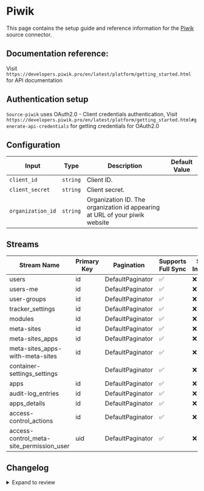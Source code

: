 # Piwik
This page contains the setup guide and reference information for the [Piwik](https://piwik.pro/) source connector.

## Documentation reference:
Visit `https://developers.piwik.pro/en/latest/platform/getting_started.html` for API documentation

## Authentication setup
`Source-piwik` uses OAuth2.0 - Client credentials authentication,
Visit `https://developers.piwik.pro/en/latest/platform/getting_started.html#generate-api-credentials` for getting credentials for OAuth2.0

## Configuration

| Input | Type | Description | Default Value |
|-------|------|-------------|---------------|
| `client_id` | `string` | Client ID.  |  |
| `client_secret` | `string` | Client secret.  |  |
| `organization_id` | `string` | Organization ID. The organization id appearing at URL of your piwik website |  |

## Streams
| Stream Name | Primary Key | Pagination | Supports Full Sync | Supports Incremental |
|-------------|-------------|------------|---------------------|----------------------|
| users | id | DefaultPaginator | ✅ |  ❌  |
| users-me | id | DefaultPaginator | ✅ |  ❌  |
| user-groups | id | DefaultPaginator | ✅ |  ❌  |
| tracker_settings | id | DefaultPaginator | ✅ |  ❌  |
| modules | id | DefaultPaginator | ✅ |  ❌  |
| meta-sites | id | DefaultPaginator | ✅ |  ❌  |
| meta-sites_apps | id | DefaultPaginator | ✅ |  ❌  |
| meta-sites_apps-with-meta-sites | id | DefaultPaginator | ✅ |  ❌  |
| container-settings_settings |  | DefaultPaginator | ✅ |  ❌  |
| apps | id | DefaultPaginator | ✅ |  ❌  |
| audit-log_entries | id | DefaultPaginator | ✅ |  ❌  |
| apps_details | id | DefaultPaginator | ✅ |  ❌  |
| access-control_actions | id | DefaultPaginator | ✅ |  ❌  |
| access-control_meta-site_permission_user | uid | DefaultPaginator | ✅ |  ❌  |

## Changelog

<details>
  <summary>Expand to review</summary>

| Version | Date | Pull Request | Subject |
| ------------------ | ------------ | --- | ---------------- |
| 0.0.7 | 2024-12-14 | [49728](https://github.com/airbytehq/airbyte/pull/49728) | Update dependencies |
| 0.0.6 | 2024-12-12 | [49356](https://github.com/airbytehq/airbyte/pull/49356) | Update dependencies |
| 0.0.5 | 2024-12-11 | [49103](https://github.com/airbytehq/airbyte/pull/49103) | Starting with this version, the Docker image is now rootless. Please note that this and future versions will not be compatible with Airbyte versions earlier than 0.64 |
| 0.0.4 | 2024-11-04 | [48305](https://github.com/airbytehq/airbyte/pull/48305) | Update dependencies |
| 0.0.3 | 2024-10-29 | [47931](https://github.com/airbytehq/airbyte/pull/47931) | Update dependencies |
| 0.0.2 | 2024-10-28 | [47569](https://github.com/airbytehq/airbyte/pull/47569) | Update dependencies |
| 0.0.1 | 2024-09-14 | [45586](https://github.com/airbytehq/airbyte/pull/45586) | Initial release by [@btkcodedev](https://github.com/btkcodedev) via Connector Builder |

</details>
